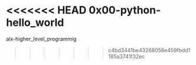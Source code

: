 <<<<<<< HEAD
0x00-python-hello_world
=======
alx-higher_level_programmig
>>>>>>> c4bd3441be43268058e459fbdd1185a3741f32ec
